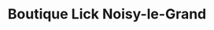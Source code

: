 ---
title: "Boutique Lick Noisy-le-Grand"
url: /noisy-le-grand/boutique-lick-noisy-le-grand/
shop: téléphone portable
---